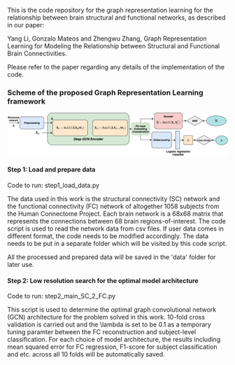 This is the code repository for the graph representation learning for the relationship between brain structural and functional networks, as described in our paper:

Yang Li, Gonzalo Mateos and Zhengwu Zhang, Graph Representation Learning for Modeling the Relationship between Structural and Functional Brain Connectivities. 

Please refer to the paper regarding any details of the implementation of the code.

### Scheme of the proposed Graph Representation Learning framework

![Alt text](https://github.com/yli131/brainGRL/blob/f4a25b445edc28c6350dea9a69cab1496f0da03e/scheme.png)

#### Step 1: Load and prepare data

Code to run: step1_load_data.py

The data used in this work is the structural connectivity (SC) network and the functional connectivity (FC) network of altogether 1058 subjects from the Human Connectome Project. Each brain network is a 68x68 matrix that represents the connections between 68 brain regions-of-interest. The code script is used to read the network data from csv files. If user data comes in different format, the code needs to be modified accordingly. The data needs to be put in a separate folder which will be visited by this code script.

All the processed and prepared data will be saved in the 'data' folder for later use.

#### Step 2: Low resolution search for the optimal model architecture

Code to run: step2_main_SC_2_FC.py

This script is used to determine the optimal graph convolutional network (GCN) architecture for the problem solved in this work. 10-fold cross validation is carried out and the \lambda is set to be 0.1 as a temporary tuning paramter between the FC reconstruction and subject-level classification. For each choice of model architecture, the results including mean squared error for FC regression, F1-score for subject classification and etc. across all 10 folds will be automatically saved.


